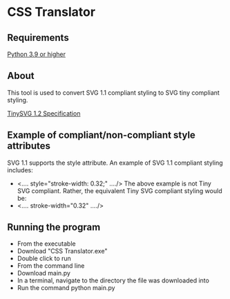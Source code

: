 # CSS Translator

## Requirements
[Python 3.9 or higher](https://www.python.org/downloads/)

## About
This tool is used to convert SVG 1.1 compliant styling to SVG tiny compliant styling.

[TinySVG 1.2 Specification](https://www.w3.org/TR/SVGTiny12/index.html)
 
## Example of compliant/non-compliant style attributes
SVG 1.1 supports the style attribute. An example of SVG 1.1 compliant styling includes:
* <.... style="stroke-width: 0.32;" ..../>
The above example is not Tiny SVG compliant. Rather, the equivalent Tiny SVG compliant styling would be:
* <.... stroke-width="0.32" ..../>
	
## Running the program
* From the executable
 * Download "CSS Translator.exe"
 * Double click to run
* From the command line
 * Download main.py
 * In a terminal, navigate to the directory the file was downloaded into
 * Run the command python main.py